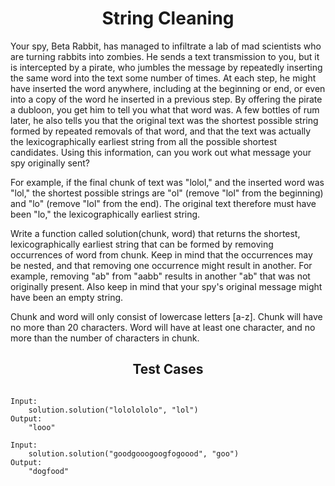 <h1 align= "center"><b>String Cleaning</b></h1>

Your spy, Beta Rabbit, has managed to infiltrate a lab of mad scientists who are turning rabbits into zombies. He sends a text transmission to you, but it is intercepted by a pirate, who jumbles the message by repeatedly inserting the same word into the text some number of times. At each step, he might have inserted the word anywhere, including at the beginning or end, or even into a copy of the word he inserted in a previous step. By offering the pirate a dubloon, you get him to tell you what that word was. A few bottles of rum later, he also tells you that the original text was the shortest possible string formed by repeated removals of that word, and that the text was actually the lexicographically earliest string from all the possible shortest candidates. Using this information, can you work out what message your spy originally sent?

For example, if the final chunk of text was "lolol," and the inserted word was "lol," the shortest possible strings are "ol" (remove "lol" from the beginning) and "lo" (remove "lol" from the end). The original text therefore must have been "lo," the lexicographically earliest string.

Write a function called solution(chunk, word) that returns the shortest, lexicographically earliest string that can be formed by removing occurrences of word from chunk. Keep in mind that the occurrences may be nested, and that removing one occurrence might result in another. For example, removing "ab" from "aabb" results in another "ab" that was not originally present. Also keep in mind that your spy's original message might have been an empty string.

Chunk and word will only consist of lowercase letters [a-z]. Chunk will have no more than 20 characters. Word will have at least one character, and no more than the number of characters in chunk.

<h2 align= "center"><b>Test Cases</b></h2>

```

Input:
    solution.solution("lololololo", "lol")
Output:
    "looo"

Input:
    solution.solution("goodgooogoogfogoood", "goo")
Output:
    "dogfood"

```
